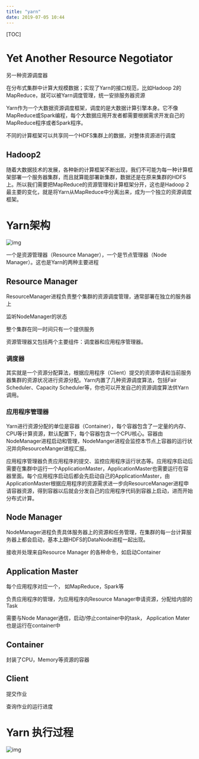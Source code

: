 ```yaml
---
title: "yarn"
date: 2019-07-05 10:44
---
```

[TOC]



# Yet Another Resource Negotiator

另一种资源调度器

在分布式集群中计算大规模数据；实现了Yarn的接口规范，比如Hadoop 2的MapReduce，就可以被Yarn调度管理，统一安排服务器资源

Yarn作为一个大数据资源调度框架，调度的是大数据计算引擎本身。它不像MapReduce或Spark编程，每个大数据应用开发者都需要根据需求开发自己的MapReduce程序或者Spark程序。

不同的计算框架可以共享同一个HDFS集群上的数据，对整体资源进行调度



## Hadoop2

随着大数据技术的发展，各种新的计算框架不断出现，我们不可能为每一种计算框架部署一个服务器集群，而且就算能部署新集群，数据还是在原来集群的HDFS上。所以我们需要把MapReduce的资源管理和计算框架分开，这也是Hadoop 2最主要的变化，就是将Yarn从MapReduce中分离出来，成为一个独立的资源调度框架。



# Yarn架构

![img](https://snag.gy/iZbr0v.jpg)

一个是资源管理器（Resource Manager），一个是节点管理器（Node Manager）。这也是Yarn的两种主要进程





## Resource Manager

ResourceManager进程负责整个集群的资源调度管理，通常部署在独立的服务器上

监听NodeManager的状态

整个集群在同一时间只有一个提供服务









资源管理器又包括两个主要组件：调度器和应用程序管理器。



### 调度器

其实就是一个资源分配算法，根据应用程序（Client）提交的资源申请和当前服务器集群的资源状况进行资源分配。Yarn内置了几种资源调度算法，包括Fair Scheduler、Capacity Scheduler等，你也可以开发自己的资源调度算法供Yarn调用。



### 应用程序管理器

Yarn进行资源分配的单位是容器（Container），每个容器包含了一定量的内存、CPU等计算资源，默认配置下，每个容器包含一个CPU核心。容器由NodeManager进程启动和管理，NodeManger进程会监控本节点上容器的运行状况并向ResourceManger进程汇报。

应用程序管理器负责应用程序的提交、监控应用程序运行状态等。应用程序启动后需要在集群中运行一个ApplicationMaster，ApplicationMaster也需要运行在容器里面。每个应用程序启动后都会先启动自己的ApplicationMaster，由ApplicationMaster根据应用程序的资源需求进一步向ResourceManager进程申请容器资源，得到容器以后就会分发自己的应用程序代码到容器上启动，进而开始分布式计算。



 

## Node Manager

NodeManager进程负责具体服务器上的资源和任务管理，在集群的每一台计算服务器上都会启动，基本上跟HDFS的DataNode进程一起出现。

接收并处理来自Resource Manager 的各种命令，如启动Container





## Application Master

每个应用程序对应一个， 如MapReduce，Spark等

负责应用程序的管理，为应用程序向Resource Manager申请资源，分配给内部的Task

需要与Node Manager通信，启动/停止container中的task， Application Mater也是运行在container中





## Container

封装了CPU，Memory等资源的容器



## Client

提交作业

查询作业的运行进度



# Yarn 执行过程

![img](https://snipboard.io/Yduw8E.jpg)

